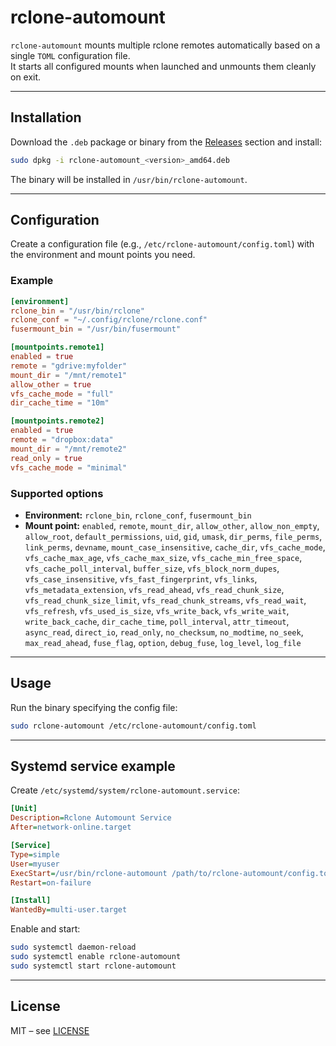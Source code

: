 # rclone-automount

`rclone-automount` mounts multiple rclone remotes automatically based on a single `TOML` configuration file.  
It starts all configured mounts when launched and unmounts them cleanly on exit.

---

## Installation

Download the `.deb` package or binary from the [Releases](../../releases) section and install:

```bash
sudo dpkg -i rclone-automount_<version>_amd64.deb
```

The binary will be installed in `/usr/bin/rclone-automount`.

---

## Configuration

Create a configuration file (e.g., `/etc/rclone-automount/config.toml`) with the environment and mount points you need.

### Example

```toml
[environment]
rclone_bin = "/usr/bin/rclone"
rclone_conf = "~/.config/rclone/rclone.conf"
fusermount_bin = "/usr/bin/fusermount"

[mountpoints.remote1]
enabled = true
remote = "gdrive:myfolder"
mount_dir = "/mnt/remote1"
allow_other = true
vfs_cache_mode = "full"
dir_cache_time = "10m"

[mountpoints.remote2]
enabled = true
remote = "dropbox:data"
mount_dir = "/mnt/remote2"
read_only = true
vfs_cache_mode = "minimal"
```

### Supported options

* **Environment:**
  `rclone_bin`, `rclone_conf`, `fusermount_bin`
* **Mount point:**
  `enabled`, `remote`, `mount_dir`,
  `allow_other`, `allow_non_empty`, `allow_root`,
  `default_permissions`, `uid`, `gid`, `umask`,
  `dir_perms`, `file_perms`, `link_perms`, `devname`,
  `mount_case_insensitive`, `cache_dir`,
  `vfs_cache_mode`, `vfs_cache_max_age`, `vfs_cache_max_size`, `vfs_cache_min_free_space`,
  `vfs_cache_poll_interval`, `buffer_size`, `vfs_block_norm_dupes`,
  `vfs_case_insensitive`, `vfs_fast_fingerprint`, `vfs_links`, `vfs_metadata_extension`,
  `vfs_read_ahead`, `vfs_read_chunk_size`, `vfs_read_chunk_size_limit`,
  `vfs_read_chunk_streams`, `vfs_read_wait`, `vfs_refresh`,
  `vfs_used_is_size`, `vfs_write_back`, `vfs_write_wait`, `write_back_cache`,
  `dir_cache_time`, `poll_interval`, `attr_timeout`,
  `async_read`, `direct_io`, `read_only`,
  `no_checksum`, `no_modtime`, `no_seek`, `max_read_ahead`,
  `fuse_flag`, `option`, `debug_fuse`,
  `log_level`, `log_file`

---

## Usage

Run the binary specifying the config file:

```bash
sudo rclone-automount /etc/rclone-automount/config.toml
```

---

## Systemd service example

Create `/etc/systemd/system/rclone-automount.service`:

```ini
[Unit]
Description=Rclone Automount Service
After=network-online.target

[Service]
Type=simple
User=myuser
ExecStart=/usr/bin/rclone-automount /path/to/rclone-automount/config.toml
Restart=on-failure

[Install]
WantedBy=multi-user.target
```

Enable and start:

```bash
sudo systemctl daemon-reload
sudo systemctl enable rclone-automount
sudo systemctl start rclone-automount
```

---

## License

MIT – see [LICENSE](LICENSE)

```